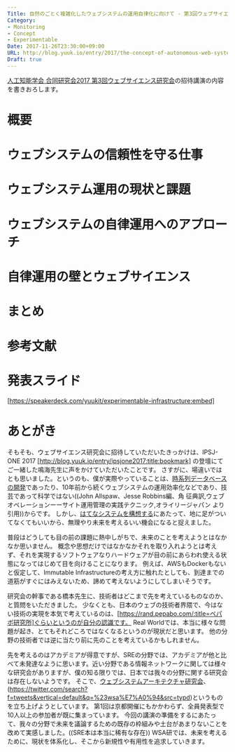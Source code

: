 ```yaml
---
Title: 自然のごとく複雑化したウェブシステムの運用自律化に向けて - 第3回ウェブサイエンス研究会
Category:
- Monitoring
- Concept
- Experimentable
Date: 2017-11-26T23:30:00+09:00
URL: http://blog.yuuk.io/entry/2017/the-concept-of-autonomous-web-system
Draft: true
---
```


[人工知能学会 合同研究会2017 第3回ウェブサイエンス研究会](http://sigwebsci.tumblr.com/post/166061452488/%E7%AC%AC3%E5%9B%9E%E3%82%A6%E3%82%A7%E3%83%96%E3%82%B5%E3%82%A4%E3%82%A8%E3%83%B3%E3%82%B9%E7%A0%94%E7%A9%B6%E4%BC%9A%E3%81%94%E6%A1%88%E5%86%85)の招待講演の内容を書きおろします。

# 概要

# ウェブシステムの信頼性を守る仕事

# ウェブシステム運用の現状と課題

# ウェブシステムの自律運用へのアプローチ

# 自律運用の壁とウェブサイエンス

# まとめ

# 参考文献

# 発表スライド

[https://speakerdeck.com/yuukit/experimentable-infrastructure:embed]

# あとがき

そもそも、ウェブサイエンス研究会に招待していただいたきっかけは、IPSJ-ONE 2017 [http://blog.yuuk.io/entry/ipsjone2017:title:bookmark] の登壇にてご一緒した鳴海先生に声をかけていただいたことです。
さすがに、場違いではとも思いました。というのも、僕が実際やっていることは、[時系列データベースの開発](http://blog.yuuk.io/entry/the-rebuild-of-tsdb-on-cloud)であったり、10年前から続くウェブシステムの運用効率化などであり、技芸であって科学ではない((John Allspaw、Jesse Robbins編、角 征典訳,ウェブオペレーションーーサイト運用管理の実践テクニック,オライリージャパン より引用))からです。
しかし、[はてなシステムを構想する](https://speakerdeck.com/yuukit/the-concept-of-hatena-system)にあたって、地に足がついてなくてもいいから、無理やり未来を考えるいい機会になると捉えました。

普段はどうしても目の前の課題に熱中しがちで、未来のことを考えようとはなかなか思いません。
概念や思想だけではなかなかそれを取り入れようとは考えず、それを実現するソフトウェアなりハードウェアが目の前にあらわれ使える状態になってはじめて目を向けることになります。
例えば、AWSもDockerもないと仮定して、Immutable Infrastructureの考え方に触れたとしても、到達までの道筋がすぐにはみえないため、諦めて考えないようにしてしまいそうです。

研究会の幹事である橋本先生に、技術者はどこまで先を考えているものなのか、と質問をいただきました。
少なくとも、日本のウェブの技術者界隈で、今はない技術の実現を本気で考えているのは、[https://rand.pepabo.com/:title=ペパボ研究所]ぐらいというのが自分の認識です。
Real Worldでは、本当に様々な問題が起き、とてもそれどころではなくなるというのが現状だと思います。
他の分野の技術者では逆に当たり前に先のことを考えているかもしれません。

先を考えるのはアカデミアが得意ですが、SREの分野では、アカデミアが他と比べて未発達なように思います。近い分野である情報ネットワークに関しては様々な研究会がありますが、僕の知る限りでは、日本では我々の分野に関する研究会は存在しないようです。
そこで、[ウェブシステムアーキテクチャ研究会](http://websystemarchitecture.hatenablog.jp/entry/2017/11/16/182041)、(https://twitter.com/search?f=tweets&vertical=default&q=%23wsa%E7%A0%94&src=typd)というものを立ち上げようとしています。
第1回は京都開催にもかかわらず、全員発表型で10人以上の参加者が既に集まっています。
今回の講演の準備をするにあたって、我々の分野で未来を議論するための既存の枠組みや土台があまりないことを改めて実感しました。((SRE本は本当に稀有な存在))
WSA研では、未来を考えるために、現状を体系化し、そこから新規性や有用性を追求していきます。
